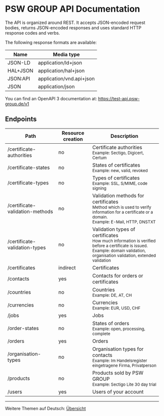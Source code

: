 # PSW GROUP API Documentation

The API is organized around REST. It accepts JSON-encoded request bodies, returns JSON-encoded responses and uses standard HTTP response codes and verbs.

The following response formats are available:

| Name      | Media type                |
|-----------|---------------------------|
| JSON-LD   | application/ld+json       |
| HAL+JSON  | application/hal+json      |
| JSON:API  | application/vnd.api+json  |
| JSON      | application/json          |

You can find an OpenAPI 3 documentation at: https://test-api.psw-group.de/v1  

## Endpoints

| Path                            | Resource creation | Description                                                                                                                                                                                            |
|---------------------------------|-------------------|--------------------------------------------------------------------------------------------------------------------------------------------------------------------------------------------------------|
| /certificate-authorities        | no                | Certificate authorities<br><sub>Example: Sectigo, Digicert, Certum                                                                                                                                     |
| /certificate-states             | no                | States of certificates<br><sub>Example: new, valid, revoked</sub>                                                                                                                                      |
| /certificate-types              | no                | Types of certificates<br><sub>Example: SSL, S/MIME, code signing</sub>                                                                                                                                 | 
| /certificate-validation-methods | no                | Validation methods for certificates<br><sup>Method which is used to verify information for a certificate or a domain.</sup><br><sub>Example: E-Mail, HTTP, DNSTXT</sub>                                | 
| /certificate-validation-types   | no                | Validation types of certificates<br><sup>How much information is verified before a certificate is issued.</sup><br><sub>Example: domain validation, organisation validation, extended validation</sub> | 
| /certificates                   | indirect          | Certificates                                                                                                                                                                                           | 
| /contacts                       | yes               | Contacts for orders or certificates                                                                                                                                                                    | 
| /countries                      | no                | Countries<br><sub>Example: DE, AT, CH</sub>                                                                                                                                                            | 
| /currencies                     | no                | Currencies<br><sub>Example: EUR, USD, CHF</sub>                                                                                                                                                        | 
| /jobs                           | yes               | Jobs                                                                                                                                                                                                   | 
| /order-states                   | no                | States of orders<br><sub>Example: open, processing, complete</sub>                                                                                                                                     | 
| /orders                         | yes               | Orders                                                                                                                                                                                                 | 
| /organisation-types             | no                | Organisation types for contacts<br><sub>Example: Im Handelsregister eingetragene Firma, Privatperson</sub>                                                                                             | 
| /products                       | no                | Products sold by PSW GROUP<br><sub>Example: Sectigo Lite 30 day trial</sub>                                                                                                                            | 
| /users                          | yes               | Users of your account                                                                                                                                                                                  | 

---
Weitere Themen auf Deutsch: [Übersicht](de/README.md) 

